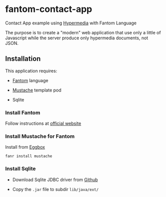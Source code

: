 # fantom-contact-app
Contact App example using [Hypermedia](https://hypermedia.systems/book/introduction/) with Fantom Language

The purpose is to create a "modern" web application that use only a little of Javascript
while the server produce only hypermedia documents, not JSON.

## Installation

This application requires:

- [Fantom](https://fantom.org) language

- [Mustache](https://github.com/afrankvt/mustache) template pod

- Sqlite

### Install Fantom

Follow instructions at [official website](https://fantom.org/download)

### Install Mustache for Fantom

Install from [Eggbox](http://eggbox.fantomfactory.org/pods/mustache)

    fanr install mustache

### Install Sqlite

- Download Sqlite JDBC driver from
  [Github](https://github.com/xerial/sqlite-jdbc/releases)

- Copy the `.jar` file to subdir `lib/java/ext/` 
